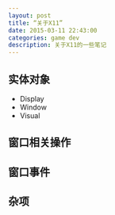 ```yaml
---
layout: post
title: “关于X11”
date: 2015-03-11 22:43:00
categories: game dev 
description: 关于X11的一些笔记
---
```




## 实体对象

-   Display
-   Window
-   Visual


## 窗口相关操作


## 窗口事件


## 杂项

